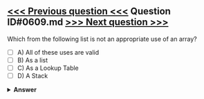 [<<< Previous question <<<](0608.md)   Question ID#0609.md   [>>> Next question >>>](0610.md)
---

Which from the following list is not an appropriate use of an array?

- [ ] A) All of these uses are valid
- [ ] B) As a list
- [ ] C) As a Lookup Table
- [ ] D) A Stack

<details><summary><b>Answer</b></summary>
<p>
  Answer: <strong>A</strong>
</p>
</details>
